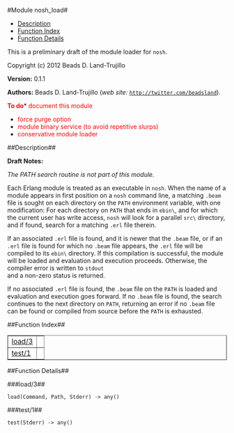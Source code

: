 

#Module nosh_load#
* [Description](#description)
* [Function Index](#index)
* [Function Details](#functions)


This is a preliminary draft of the module loader for `nosh`.



Copyright (c) 2012 Beads D. Land-Trujillo

__Version:__ 0.1.1

__Authors:__ Beads D. Land-Trujillo (_web site:_ [`http://twitter.com/beadsland`](http://twitter.com/beadsland)).

__<font color="red">To do</font>__* <font color="red"> document this module</font>
* <font color="red"> force purge option</font>
* <font color="red"> module binary service (to avoid repetitive slurps)</font>
* <font color="red"> conservative module loader</font>
<a name="description"></a>

##Description##




__Draft Notes:__



_The PATH search routine is not part of this module._



Each Erlang module is treated as an executable in `nosh`.  When the name
of a module appears in first position on a `nosh` command line, a matching
`.beam` file is sought on each directory on the `PATH` environment
variable, with one modification:  For each directory on `PATH` that
ends in `ebin\`, and for which the current user has write access, `nosh`
will look for a parallel `src\` directory, and if found, search for a
matching `.erl` file therein.



If an associated `.erl` file is found, and it is newer that the `.beam`
file, or if an `.erl` file is found for which no `.beam` file appears,
the `.erl` file will be compiled to its `ebin\` directory.  If this
compilation is successful, the module will be loaded and evaluation and
execution proceeds.  Otherwise, the compiler error is written to `stdout`  
and a non-zero status is returned.

If no associated `.erl` file is found, the `.beam` file on the `PATH` is
loaded and evaluation and execution goes forward.  If no `.beam` file is
found, the search continues to the next directory on `PATH`, returning an
error if no `.beam` file can be found or compiled from source before the
`PATH` is exhausted.<a name="index"></a>

##Function Index##


<table width="100%" border="1" cellspacing="0" cellpadding="2" summary="function index"><tr><td valign="top"><a href="#load-3">load/3</a></td><td></td></tr><tr><td valign="top"><a href="#test-1">test/1</a></td><td></td></tr></table>


<a name="functions"></a>

##Function Details##

<a name="load-3"></a>

###load/3##




`load(Command, Path, Stderr) -> any()`

<a name="test-1"></a>

###test/1##




`test(Stderr) -> any()`

